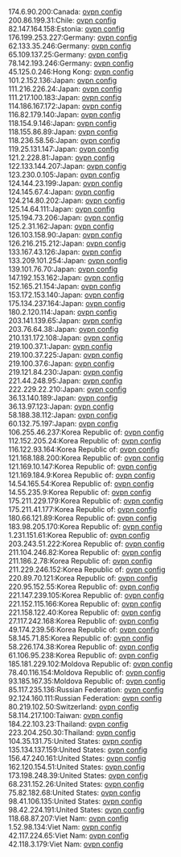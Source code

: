 174.6.90.200:Canada: [ovpn config](vpn/174_6_90_200.ovpn)  
200.86.199.31:Chile: [ovpn config](vpn/200_86_199_31.ovpn)  
82.147.164.158:Estonia: [ovpn config](vpn/82_147_164_158.ovpn)  
176.199.253.227:Germany: [ovpn config](vpn/176_199_253_227.ovpn)  
62.133.35.246:Germany: [ovpn config](vpn/62_133_35_246.ovpn)  
65.109.137.25:Germany: [ovpn config](vpn/65_109_137_25.ovpn)  
78.142.193.246:Germany: [ovpn config](vpn/78_142_193_246.ovpn)  
45.125.0.246:Hong Kong: [ovpn config](vpn/45_125_0_246.ovpn)  
101.2.152.136:Japan: [ovpn config](vpn/101_2_152_136.ovpn)  
111.216.226.24:Japan: [ovpn config](vpn/111_216_226_24.ovpn)  
111.217.100.183:Japan: [ovpn config](vpn/111_217_100_183.ovpn)  
114.186.167.172:Japan: [ovpn config](vpn/114_186_167_172.ovpn)  
116.82.179.140:Japan: [ovpn config](vpn/116_82_179_140.ovpn)  
118.154.9.146:Japan: [ovpn config](vpn/118_154_9_146.ovpn)  
118.155.86.89:Japan: [ovpn config](vpn/118_155_86_89.ovpn)  
118.236.58.56:Japan: [ovpn config](vpn/118_236_58_56.ovpn)  
119.25.131.147:Japan: [ovpn config](vpn/119_25_131_147.ovpn)  
121.2.228.81:Japan: [ovpn config](vpn/121_2_228_81.ovpn)  
122.133.144.207:Japan: [ovpn config](vpn/122_133_144_207.ovpn)  
123.230.0.105:Japan: [ovpn config](vpn/123_230_0_105.ovpn)  
124.144.23.199:Japan: [ovpn config](vpn/124_144_23_199.ovpn)  
124.145.67.4:Japan: [ovpn config](vpn/124_145_67_4.ovpn)  
124.214.80.202:Japan: [ovpn config](vpn/124_214_80_202.ovpn)  
125.14.64.111:Japan: [ovpn config](vpn/125_14_64_111.ovpn)  
125.194.73.206:Japan: [ovpn config](vpn/125_194_73_206.ovpn)  
125.2.31.162:Japan: [ovpn config](vpn/125_2_31_162.ovpn)  
126.103.158.90:Japan: [ovpn config](vpn/126_103_158_90.ovpn)  
126.216.215.212:Japan: [ovpn config](vpn/126_216_215_212.ovpn)  
133.167.43.126:Japan: [ovpn config](vpn/133_167_43_126.ovpn)  
133.209.101.254:Japan: [ovpn config](vpn/133_209_101_254.ovpn)  
139.101.76.70:Japan: [ovpn config](vpn/139_101_76_70.ovpn)  
147.192.153.162:Japan: [ovpn config](vpn/147_192_153_162.ovpn)  
152.165.21.154:Japan: [ovpn config](vpn/152_165_21_154.ovpn)  
153.172.153.140:Japan: [ovpn config](vpn/153_172_153_140.ovpn)  
175.134.237.164:Japan: [ovpn config](vpn/175_134_237_164.ovpn)  
180.2.120.114:Japan: [ovpn config](vpn/180_2_120_114.ovpn)  
203.141.139.65:Japan: [ovpn config](vpn/203_141_139_65.ovpn)  
203.76.64.38:Japan: [ovpn config](vpn/203_76_64_38.ovpn)  
210.131.172.108:Japan: [ovpn config](vpn/210_131_172_108.ovpn)  
219.100.37.1:Japan: [ovpn config](vpn/219_100_37_1.ovpn)  
219.100.37.225:Japan: [ovpn config](vpn/219_100_37_225.ovpn)  
219.100.37.6:Japan: [ovpn config](vpn/219_100_37_6.ovpn)  
219.121.84.230:Japan: [ovpn config](vpn/219_121_84_230.ovpn)  
221.44.248.95:Japan: [ovpn config](vpn/221_44_248_95.ovpn)  
222.229.22.210:Japan: [ovpn config](vpn/222_229_22_210.ovpn)  
36.13.140.189:Japan: [ovpn config](vpn/36_13_140_189.ovpn)  
36.13.97.123:Japan: [ovpn config](vpn/36_13_97_123.ovpn)  
58.188.38.112:Japan: [ovpn config](vpn/58_188_38_112.ovpn)  
60.132.75.197:Japan: [ovpn config](vpn/60_132_75_197.ovpn)  
106.255.46.237:Korea Republic of: [ovpn config](vpn/106_255_46_237.ovpn)  
112.152.205.24:Korea Republic of: [ovpn config](vpn/112_152_205_24.ovpn)  
116.122.93.164:Korea Republic of: [ovpn config](vpn/116_122_93_164.ovpn)  
121.168.188.200:Korea Republic of: [ovpn config](vpn/121_168_188_200.ovpn)  
121.169.10.147:Korea Republic of: [ovpn config](vpn/121_169_10_147.ovpn)  
121.169.184.9:Korea Republic of: [ovpn config](vpn/121_169_184_9.ovpn)  
14.54.165.54:Korea Republic of: [ovpn config](vpn/14_54_165_54.ovpn)  
14.55.235.9:Korea Republic of: [ovpn config](vpn/14_55_235_9.ovpn)  
175.211.229.179:Korea Republic of: [ovpn config](vpn/175_211_229_179.ovpn)  
175.211.41.177:Korea Republic of: [ovpn config](vpn/175_211_41_177.ovpn)  
180.66.121.89:Korea Republic of: [ovpn config](vpn/180_66_121_89.ovpn)  
183.98.205.170:Korea Republic of: [ovpn config](vpn/183_98_205_170.ovpn)  
1.231.151.61:Korea Republic of: [ovpn config](vpn/1_231_151_61.ovpn)  
203.243.51.222:Korea Republic of: [ovpn config](vpn/203_243_51_222.ovpn)  
211.104.246.82:Korea Republic of: [ovpn config](vpn/211_104_246_82.ovpn)  
211.186.2.78:Korea Republic of: [ovpn config](vpn/211_186_2_78.ovpn)  
211.229.246.152:Korea Republic of: [ovpn config](vpn/211_229_246_152.ovpn)  
220.89.70.121:Korea Republic of: [ovpn config](vpn/220_89_70_121.ovpn)  
220.95.152.55:Korea Republic of: [ovpn config](vpn/220_95_152_55.ovpn)  
221.147.239.105:Korea Republic of: [ovpn config](vpn/221_147_239_105.ovpn)  
221.152.115.166:Korea Republic of: [ovpn config](vpn/221_152_115_166.ovpn)  
221.158.122.40:Korea Republic of: [ovpn config](vpn/221_158_122_40.ovpn)  
27.117.242.168:Korea Republic of: [ovpn config](vpn/27_117_242_168.ovpn)  
49.174.239.56:Korea Republic of: [ovpn config](vpn/49_174_239_56.ovpn)  
58.145.71.85:Korea Republic of: [ovpn config](vpn/58_145_71_85.ovpn)  
58.226.174.38:Korea Republic of: [ovpn config](vpn/58_226_174_38.ovpn)  
61.106.95.238:Korea Republic of: [ovpn config](vpn/61_106_95_238.ovpn)  
185.181.229.102:Moldova Republic of: [ovpn config](vpn/185_181_229_102.ovpn)  
78.40.116.154:Moldova Republic of: [ovpn config](vpn/78_40_116_154.ovpn)  
93.185.167.35:Moldova Republic of: [ovpn config](vpn/93_185_167_35.ovpn)  
85.117.235.136:Russian Federation: [ovpn config](vpn/85_117_235_136.ovpn)  
92.124.160.111:Russian Federation: [ovpn config](vpn/92_124_160_111.ovpn)  
80.219.102.50:Switzerland: [ovpn config](vpn/80_219_102_50.ovpn)  
58.114.217.100:Taiwan: [ovpn config](vpn/58_114_217_100.ovpn)  
184.22.103.23:Thailand: [ovpn config](vpn/184_22_103_23.ovpn)  
223.204.250.30:Thailand: [ovpn config](vpn/223_204_250_30.ovpn)  
104.35.131.75:United States: [ovpn config](vpn/104_35_131_75.ovpn)  
135.134.137.159:United States: [ovpn config](vpn/135_134_137_159.ovpn)  
156.47.240.161:United States: [ovpn config](vpn/156_47_240_161.ovpn)  
162.120.154.51:United States: [ovpn config](vpn/162_120_154_51.ovpn)  
173.198.248.39:United States: [ovpn config](vpn/173_198_248_39.ovpn)  
68.231.152.26:United States: [ovpn config](vpn/68_231_152_26.ovpn)  
75.82.182.68:United States: [ovpn config](vpn/75_82_182_68.ovpn)  
98.41.106.135:United States: [ovpn config](vpn/98_41_106_135.ovpn)  
98.42.224.191:United States: [ovpn config](vpn/98_42_224_191.ovpn)  
118.68.87.207:Viet Nam: [ovpn config](vpn/118_68_87_207.ovpn)  
1.52.98.134:Viet Nam: [ovpn config](vpn/1_52_98_134.ovpn)  
42.117.224.65:Viet Nam: [ovpn config](vpn/42_117_224_65.ovpn)  
42.118.3.179:Viet Nam: [ovpn config](vpn/42_118_3_179.ovpn)  
